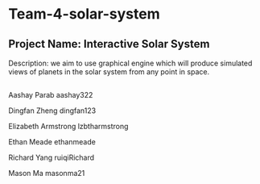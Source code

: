 # Team-4-solar-system

## Project Name: Interactive Solar System

Description: we aim to use graphical engine which will produce simulated views of planets in the solar system from any point in space. 

##
Aashay Parab aashay322

Dingfan Zheng dingfan123

Elizabeth Armstrong lzbtharmstrong

Ethan Meade ethanmeade

Richard Yang ruiqiRichard

Mason Ma masonma21

